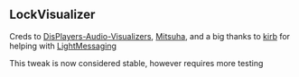 ## LockVisualizer

Creds to [DisPlayers-Audio-Visualizers](https://github.com/agilie/DisPlayers-Audio-Visualizers), [Mitsuha](https://github.com/c0ldra1n/Mitsuha), and a big thanks to [kirb](https://github.com/kirb) for helping with [LightMessaging](https://github.com/rpetrich/LightMessaging)

This tweak is now considered stable, however requires more testing
